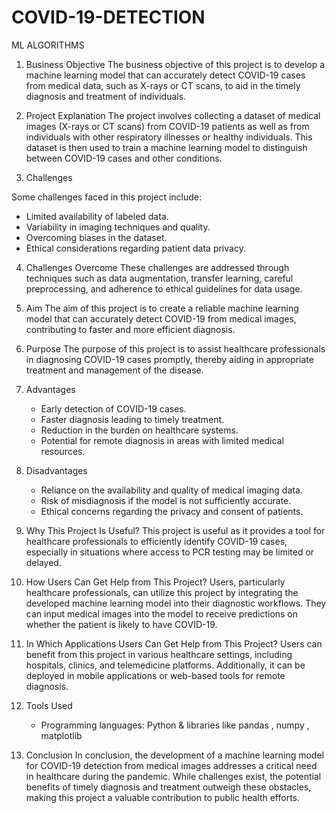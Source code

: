 # COVID-19-DETECTION
ML ALGORITHMS 

1.	Business Objective
 The business objective of this project is to develop a machine learning model that can accurately detect COVID-19 cases from medical data, such as X-rays or CT scans, to aid in the timely diagnosis and treatment of individuals.

2.	Project Explanation
 The project involves collecting a dataset of medical images (X-rays or CT scans) from COVID-19 patients as well as from individuals with other respiratory illnesses or healthy individuals. This dataset is then used to train a machine learning model to distinguish between COVID-19 cases and other conditions.

3.	Challenges

 Some challenges faced in this project include:
   - Limited availability of labeled data.
   - Variability in imaging techniques and quality.
   - Overcoming biases in the dataset.
   - Ethical considerations regarding patient data privacy.

4.	Challenges Overcome
These challenges are addressed through techniques such as data augmentation, transfer learning, careful preprocessing, and adherence to ethical guidelines for data usage.

5.	Aim
 The aim of this project is to create a reliable machine learning model that can accurately detect COVID-19 from medical images, contributing to faster and more efficient diagnosis.

6.	Purpose
 The purpose of this project is to assist healthcare professionals in diagnosing COVID-19 cases promptly, thereby aiding in appropriate treatment and management of the disease.

7. Advantages
   - Early detection of COVID-19 cases.
   - Faster diagnosis leading to timely treatment.
   - Reduction in the burden on healthcare systems.
   - Potential for remote diagnosis in areas with limited medical resources.

8. Disadvantages
   - Reliance on the availability and quality of medical imaging data.
   - Risk of misdiagnosis if the model is not sufficiently accurate.
   - Ethical concerns regarding the privacy and consent of patients.

9. Why This Project Is Useful?
 This project is useful as it provides a tool for healthcare professionals to efficiently identify COVID-19 cases, especially in situations where access to PCR testing may be limited or delayed.

10. How Users Can Get Help from This Project?
 Users, particularly healthcare professionals, can utilize this project by integrating the developed machine learning model into their diagnostic workflows. They can input medical images into the model to receive predictions on whether the patient is likely to have COVID-19.

11. In Which Applications Users Can Get Help from This Project?
 Users can benefit from this project in various healthcare settings, including hospitals, clinics, and telemedicine platforms. Additionally, it can be deployed in mobile applications or web-based tools for remote diagnosis.

12. Tools Used
    - Programming languages: Python & libraries like pandas , numpy , matplotlib 
13. Conclusion
 In conclusion, the development of a machine learning model for COVID-19 detection from medical images addresses a critical need in healthcare during the pandemic. While challenges exist, the potential benefits of timely diagnosis and treatment outweigh these obstacles, making this project a valuable contribution to public health efforts.
